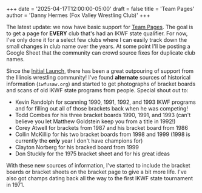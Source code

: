 +++
date = '2025-04-17T12:00:00-05:00'
draft = false
title = 'Team Pages'
author = 'Danny Hermes (Fox Valley Wrestling Club)'
+++

The latest update: we now have basic support for [Team Pages][2]. The goal
is to get a page for **EVERY** club that's had an IKWF state qualifier.
For now, I've only done it for a select few clubs where I can easily track
down the small changes in club name over the years. At some point I'll be
posting a Google Sheet that the community can crowd source fixes for
duplicate club names.

Since the [Initial Launch][1], there has been a great outpouring of support
from the Illinois wrestling community! I've found **alternate** sources
of historical information (`iwfusaw.org`) and started to get photographs
of bracket boards and scans of old IKWF state programs from people. Special
shout out to:

- Kevin Randolph for scanning 1990, 1991, 1992, and 1993 IKWF programs and for
  filling out all of those brackets back when he was competing!
- Todd Combes for his three bracket boards 1990, 1991, and 1993 (can't believe
  you let Matthew Goldstein keep you from a title in 1992!)
- Corey Atwell for brackets from 1987 and his bracket board from 1986
- Collin McKillip for his two bracket boards from 1998 and 1999 (1998 is
  currently the **only** year I don't have champions for)
- Clayton Norberg for his bracked board from 1999
- Don Stuckly for the 1975 bracket sheet and for his great ideas

With these new sources of information, I've started to include the
bracket boards or bracket sheets on the bracket page to give a bit more life.
I've also got champs dating back all the way to the first IKWF state
tournament in 1971.

[1]: /posts/initial-launch/
[2]: /teams/
